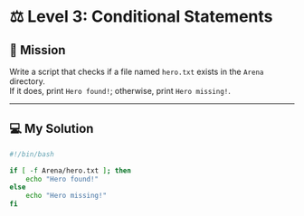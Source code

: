 # ⚖️ Level 3: Conditional Statements

## 🎯 Mission  
Write a script that checks if a file named `hero.txt` exists in the `Arena` directory.  
If it does, print `Hero found!`; otherwise, print `Hero missing!`.

---

## 💻 My Solution

```bash
#!/bin/bash

if [ -f Arena/hero.txt ]; then 
    echo "Hero found!"
else 
    echo "Hero missing!"
fi

